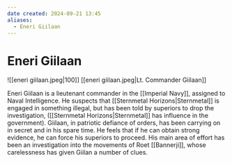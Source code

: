 ```yaml
---
date created: 2024-09-21 13:45
aliases:
  - Eneri Giilaan
---
```


# Eneri Giilaan
![[eneri giilaan.jpeg|100]]
[[eneri giilaan.jpeg|Lt. Commander Giilaan]]

Eneri Giilaan is a lieutenant commander in the [[Imperial Navy]], assigned to Naval Intelligence. He suspects that [[Sternmetal Horizons|Sternmetal]] is engaged in something illegal, but has been told by superiors to drop the investigation, ([[Sternmetal Horizons|Sternmetal]] has influence in the government). Giilaan, in patriotic defiance of orders, has been carrying on in secret and in his spare time. He feels that if he can obtain strong evidence, he can force his superiors to proceed. His main area of effort has been an investigation into the movements of Roet [[Bannerji]], whose carelessness has given Giilan a number of clues.
